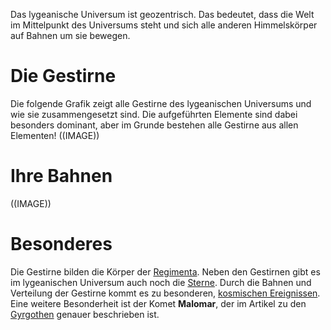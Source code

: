 Das lygeanische Universum ist geozentrisch. Das bedeutet, dass die Welt im Mittelpunkt des Universums steht und sich alle anderen Himmelskörper auf Bahnen um sie bewegen.

# Die Gestirne
Die folgende Grafik zeigt alle Gestirne des lygeanischen Universums und wie sie zusammengesetzt sind. Die aufgeführten Elemente sind dabei besonders dominant, aber im Grunde bestehen alle Gestirne aus allen Elementen!
((IMAGE))

# Ihre Bahnen
((IMAGE))

# Besonderes
Die Gestirne bilden die Körper der [Regimenta](Die%20Regimenta). Neben den Gestirnen gibt es im lygeanischen Universum auch noch die [Sterne](Die%20Sterne.md). Durch die Bahnen und Verteilung der Gestirne kommt es zu besonderen, [kosmischen Ereignissen](Kosmische%20Ereignisse). Eine weitere Besonderheit ist der Komet **Malomar**, der im Artikel zu den [Gyrgothen](Die%20Gyrgothen) genauer beschrieben ist.